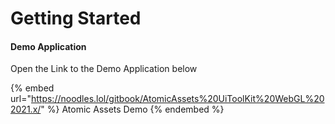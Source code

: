 # Getting Started

#### Demo Application

Open the Link to the Demo Application below

{% embed url="https://noodles.lol/gitbook/AtomicAssets%20UiToolKit%20WebGL%202021.x/" %}
Atomic Assets Demo
{% endembed %}
